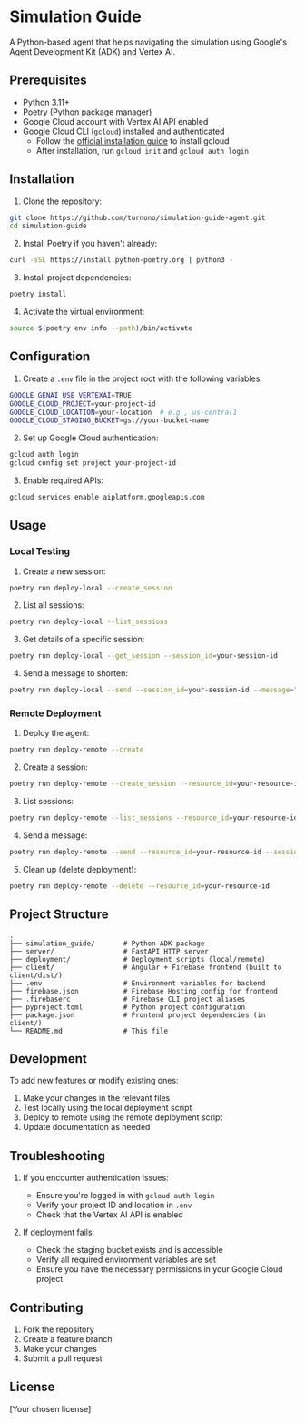 # Simulation Guide

A Python-based agent that helps navigating the simulation using Google's Agent Development Kit (ADK) and Vertex AI.

## Prerequisites

- Python 3.11+
- Poetry (Python package manager)
- Google Cloud account with Vertex AI API enabled
- Google Cloud CLI (`gcloud`) installed and authenticated
  - Follow the [official installation guide](https://cloud.google.com/sdk/docs/install) to install gcloud
  - After installation, run `gcloud init` and `gcloud auth login`

## Installation

1. Clone the repository:

```bash
git clone https://github.com/turnono/simulation-guide-agent.git
cd simulation-guide
```

2. Install Poetry if you haven't already:

```bash
curl -sSL https://install.python-poetry.org | python3 -
```

3. Install project dependencies:

```bash
poetry install
```

4. Activate the virtual environment:

```bash
source $(poetry env info --path)/bin/activate
```

## Configuration

1. Create a `.env` file in the project root with the following variables:

```bash
GOOGLE_GENAI_USE_VERTEXAI=TRUE
GOOGLE_CLOUD_PROJECT=your-project-id
GOOGLE_CLOUD_LOCATION=your-location  # e.g., us-central1
GOOGLE_CLOUD_STAGING_BUCKET=gs://your-bucket-name
```

2. Set up Google Cloud authentication:

```bash
gcloud auth login
gcloud config set project your-project-id
```

3. Enable required APIs:

```bash
gcloud services enable aiplatform.googleapis.com
```

## Usage

### Local Testing

1. Create a new session:

```bash
poetry run deploy-local --create_session
```

2. List all sessions:

```bash
poetry run deploy-local --list_sessions
```

3. Get details of a specific session:

```bash
poetry run deploy-local --get_session --session_id=your-session-id
```

4. Send a message to shorten:

```bash
poetry run deploy-local --send --session_id=your-session-id --message="Shorten this message: Hello, how are you doing today?"
```

### Remote Deployment

1. Deploy the agent:

```bash
poetry run deploy-remote --create
```

2. Create a session:

```bash
poetry run deploy-remote --create_session --resource_id=your-resource-id
```

3. List sessions:

```bash
poetry run deploy-remote --list_sessions --resource_id=your-resource-id
```

4. Send a message:

```bash
poetry run deploy-remote --send --resource_id=your-resource-id --session_id=your-session-id --message="Hello, how are you doing today? So far, I've made breakfast today, walkted dogs, and went to work."
```

5. Clean up (delete deployment):

```bash
poetry run deploy-remote --delete --resource_id=your-resource-id
```

## Project Structure

```text
.  
├── simulation_guide/       # Python ADK package
├── server/                 # FastAPI HTTP server
├── deployment/             # Deployment scripts (local/remote)
├── client/                 # Angular + Firebase frontend (built to client/dist/)
├── .env                    # Environment variables for backend
├── firebase.json           # Firebase Hosting config for frontend
├── .firebaserc             # Firebase CLI project aliases
├── pyproject.toml          # Python project configuration
├── package.json            # Frontend project dependencies (in client/)
└── README.md               # This file
```

## Development

To add new features or modify existing ones:

1. Make your changes in the relevant files
2. Test locally using the local deployment script
3. Deploy to remote using the remote deployment script
4. Update documentation as needed

## Troubleshooting

1. If you encounter authentication issues:

   - Ensure you're logged in with `gcloud auth login`
   - Verify your project ID and location in `.env`
   - Check that the Vertex AI API is enabled

2. If deployment fails:
   - Check the staging bucket exists and is accessible
   - Verify all required environment variables are set
   - Ensure you have the necessary permissions in your Google Cloud project

## Contributing

1. Fork the repository
2. Create a feature branch
3. Make your changes
4. Submit a pull request

## License

[Your chosen license]

